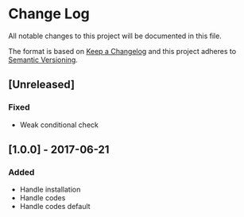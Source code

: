 # Change Log
All notable changes to this project will be documented in this file.

The format is based on [Keep a Changelog](http://keepachangelog.com/)
and this project adheres to [Semantic Versioning](http://semver.org/).

## [Unreleased]
### Fixed
- Weak conditional check

## [1.0.0] - 2017-06-21
### Added
- Handle installation
- Handle codes
- Handle codes default

